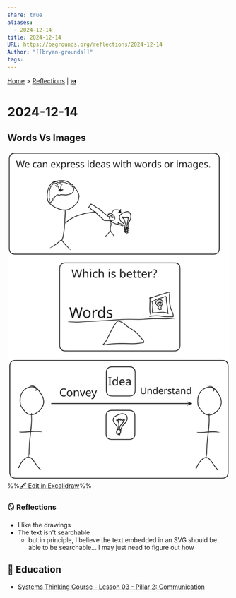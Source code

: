 ```yaml
---
share: true
aliases:
  - 2024-12-14
title: 2024-12-14
URL: https://bagrounds.org/reflections/2024-12-14
Author: "[[bryan-grounds]]"
tags: 
---
```

[Home](../index.md) > [Reflections](./index.md) | [⏮️](./2024-12-12.md)  
# 2024-12-14  
## Words Vs Images  
![words-vs-images](../words-vs-images.svg)  
%%[🖋 Edit in Excalidraw](../../words-vs-images.md)%%  
  
### 🪞 Reflections  
- I like the drawings  
- The text isn't searchable  
  - but in principle, I believe the text embedded in an SVG should be able to be searchable... I may just need to figure out how  
  
## 🧠 Education  
- [Systems Thinking Course - Lesson 03 - Pillar 2: Communication](../videos/systems-thinking-course-lesson-03-pillar-2-communication.md)  

